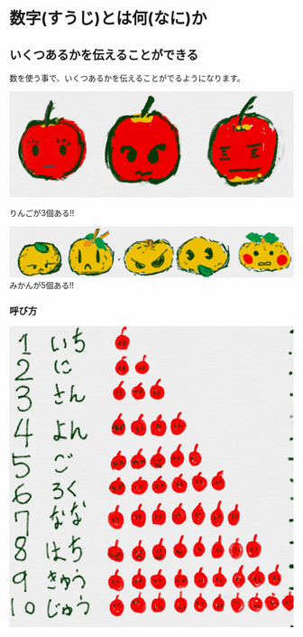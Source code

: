 # 数字(すうじ)とは何(なに)か

## いくつあるかを伝えることができる 

数を使う事で、いくつあるかを伝えることがでるようになります。



![](b001_ringo_3.png)

りんごが3個ある!!


![](b001_mikan_5.png)
みかんが5個ある!!

### 呼び方

![](b001_ringo_1_10.png)



